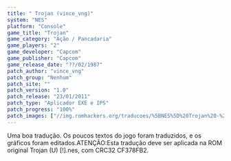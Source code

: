 ```yaml
---
title: " Trojan (vince_vng)"
system: "NES"
platform: "Console"
game_title: "Trojan"
game_category: "Ação / Pancadaria"
game_players: "2"
game_developer: "Capcom"
game_publisher: "Capcom"
game_release_date: "??/02/1987"
patch_author: "vince_vng"
patch_group: "Nenhum"
patch_site: ""
patch_version: "1.0"
patch_release: "23/01/2011"
patch_type: "Aplicador EXE e IPS"
patch_progress: "100%"
patch_images: ["//img.romhackers.org/traducoes/%5BNES%5D%20Trojan%20-%20vince_vng%20-%201.png","//img.romhackers.org/traducoes/%5BNES%5D%20Trojan%20-%20vince_vng%20-%202.png","//img.romhackers.org/traducoes/%5BNES%5D%20Trojan%20-%20vince_vng%20-%203.png"]
---
```

Uma boa tradução. Os poucos textos do jogo foram traduzidos, e os gráficos foram editados.ATENÇÃO:Esta tradução deve ser aplicada na ROM original Trojan (U) [!].nes, com CRC32 CF378FB2.
